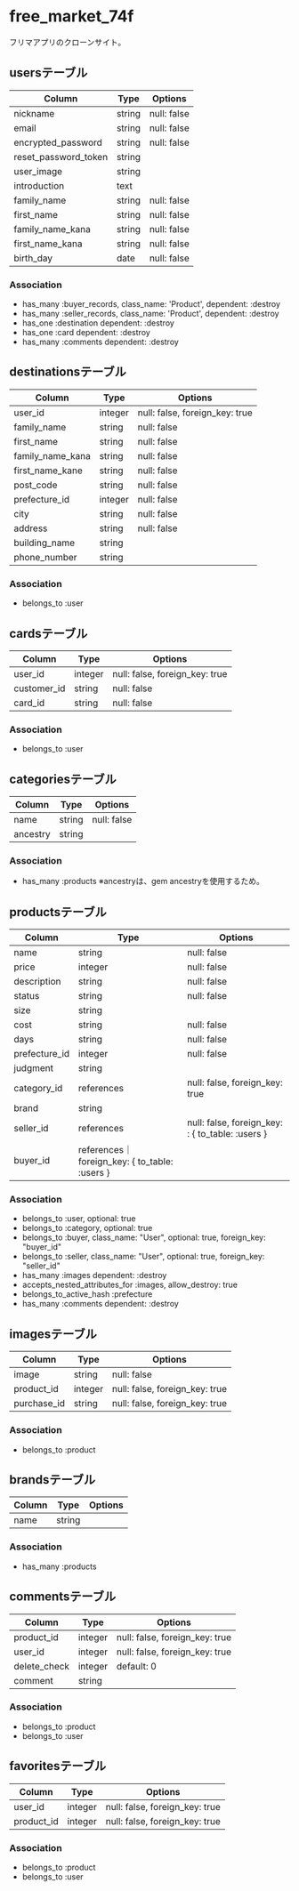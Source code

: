 # free_market_74f
フリマアプリのクローンサイト。


## usersテーブル

|Column|Type|Options|
|------|----|-------|
|nickname|string|null: false|
|email|string|null: false|
|encrypted_password|string|null: false|
|reset_password_token|string||
|user_image|string||
|introduction|text||
|family_name|string|null: false|
|first_name|string|null: false|
|family_name_kana|string|null: false|
|first_name_kana|string|null: false|
|birth_day|date|null: false|

### Association
- has_many :buyer_records, class_name: 'Product', dependent: :destroy
- has_many :seller_records, class_name: 'Product', dependent: :destroy
- has_one :destination dependent: :destroy
- has_one :card dependent: :destroy
- has_many :comments dependent: :destroy


## destinationsテーブル

|Column|Type|Options|
|------|----|-------|
|user_id|integer|null: false, foreign_key: true|
|family_name|string|null: false|
|first_name|string|null: false|
|family_name_kana|string|null: false|
|first_name_kane|string|null: false|
|post_code|string|null: false|
|prefecture_id|integer|null: false|
|city|string|null: false|
|address|string|null: false|
|building_name|string||
|phone_number|string||


### Association
- belongs_to :user


## cardsテーブル

|Column|Type|Options|
|------|----|-------|
|user_id|integer|null: false, foreign_key: true|
|customer_id|string|null: false|
|card_id|string|null: false|

### Association
- belongs_to :user


## categoriesテーブル

|Column|Type|Options|
|------|----|-------|
|name|string|null: false|
|ancestry|string||

### Association
- has_many :products
※ancestryは、gem ancestryを使用するため。


## productsテーブル

|Column|Type|Options|
|------|----|-------|
|name|string|null: false|
|price|integer|null: false|
|description|string|null: false|
|status|string|null: false|
|size|string|
|cost|string|null: false|
|days|string|null: false|
|prefecture_id|integer|null: false|
|judgment|string||
|category_id|references|null: false, foreign_key: true|
|brand|string|
|seller_id|references|null: false, foreign_key: : { to_table: :users }| 
|buyer_id|references｜foreign_key: { to_table: :users }|


### Association
- belongs_to :user, optional: true
- belongs_to :category, optional: true
- belongs_to :buyer, class_name: "User", optional: true, foreign_key: "buyer_id"
- belongs_to :seller, class_name: "User", optional: true, foreign_key: "seller_id"
- has_many :images dependent: :destroy
- accepts_nested_attributes_for :images,  allow_destroy: true
- belongs_to_active_hash :prefecture
- has_many :comments dependent: :destroy

## imagesテーブル

|Column|Type|Options|
|------|----|-------|
|image|string|null: false|
|product_id|integer|null: false, foreign_key: true|
|purchase_id|string|null: false, foreign_key: true|

### Association
- belongs_to :product


## brandsテーブル

|Column|Type|Options|
|------|----|-------|
|name|string||

### Association
- has_many :products


## commentsテーブル

|Column|Type|Options|
|------|----|-------|
|product_id|integer|null: false, foreign_key: true|
|user_id|integer|null: false, foreign_key: true|
|delete_check|integer|default: 0|
|comment|string||

### Association
- belongs_to :product
- belongs_to :user

## favoritesテーブル
|Column|Type|Options|
|------|----|-------|
|user_id|integer|null: false, foreign_key: true|
|product_id|integer|null: false, foreign_key: true|

### Association
- belongs_to :product
- belongs_to :user
